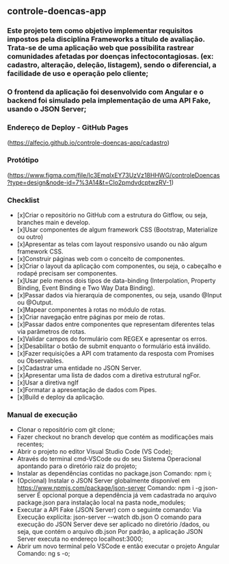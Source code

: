 ## controle-doencas-app

### Este projeto tem como objetivo implementar requisitos impostos pela disciplína Frameworks a título de avaliação. Trata-se de uma aplicação web que possibilita rastrear comunidades afetadas por doenças infectocontagiosas. (ex: cadastro, alteração, deleção, listagem), sendo o diferencial, a facilidade de uso e operação pelo cliente;

### O frontend da aplicação foi desenvolvido com Angular e o backend foi simulado pela implementação de uma API Fake, usando o JSON Server;

### Endereço de Deploy - GitHub Pages
(https://alfecjo.github.io/controle-doencas-app/cadastro)

### Protótipo
(<https://www.figma.com/file/Ic3EmqlxEY73UzVz18HHWG/controleDoencas?type=design&node-id=7%3A14&t=CIo2pmdvdcptwzRV-1>)

### Checklist

- [x]Criar o repositório no GitHub com a estrutura do Gitflow, ou seja, branches main e develop.
- [x]Usar componentes de algum framework CSS (Bootstrap, Materialize ou outro)
- [x]Apresentar as telas com layout responsivo usando ou não algum framework CSS.
- [x]Construir páginas web com o conceito de componentes.
- [x]Criar o layout da aplicação com componentes, ou seja, o cabeçalho e rodapé precisam ser componentes.
- [x]Usar pelo menos dois tipos de data-binding (Interpolation, Property Binding, Event Binding e Two Way Data Binding).
- [x]Passar dados via hierarquia de componentes, ou seja, usando @Input ou @Output.
- [x]Mapear componentes à rotas no módulo de rotas.
- [x]Criar navegação entre páginas por meio de rotas.
- [x]Passar dados entre componentes que representam diferentes telas via parâmetros de rotas.
- [x]Validar campos do formulário com REGEX e apresentar os erros.
- [x]Desabilitar o botão de submit enquanto o formulário está inválido.
- [x]Fazer requisições a API com tratamento da resposta com Promises ou Observables.
- [x]Cadastrar uma entidade no JSON Server.
- [x]Apresentar uma lista de dados com a diretiva estrutural ngFor.
- [x]Usar a diretiva ngIf
- [x]Formatar a apresentação de dados com Pipes.
- [x]Build e deploy da aplicação.

### Manual de execução

- Clonar o repositório com git clone;
- Fazer checkout no branch develop que contém as modificações mais recentes;
- Abrir o projeto no editor Visual Studio Code (VS Code);
- Através do terminal cmd-VSCode ou do seu Sistema Operacional apontando para o diretório raiz do projeto;
- Instalar as dependências contidas no package.json
  Comando: npm i;
- (Opcional) Instalar o JSON Server globalmente disponível em https://www.npmjs.com/package/json-server
  Comando: npm i -g json-server
  É opcional porque a dependência já vem cadastrada no arquivo package.json para instalação local na pasta node_modules;
- Executar a API Fake (JSON Server) com o seguinte comando:
  Via Execução explícita: json-server --watch db.json
  O comando para execução do JSON Server deve ser aplicado no diretório /dados, ou seja, que contém o arquivo db.json
  Por padrão, a aplicação JSON Server executa no endereço localhost:3000;
- Abrir um novo terminal pelo VSCode e então executar o projeto Angular
  Comando: ng s -o;
